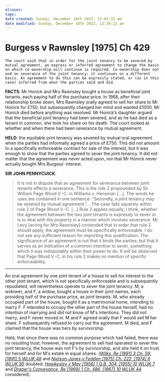 ```yaml
---
aliases: 
tags: 
date created: Sunday, December 10th 2023, 12:02:31 am
date modified: Sunday, December 10th 2023, 12:39:22 am
---
```


# Burgess v Rawnsley [1975] Ch 429

```ad-summary
The court said that in order for the joint tenancy to be severed by mutual agreement, an express or inferred agreement to change the basis on which co-ownership will continue is required. Co-ownership does not end on severance of the joint tenancy: it continues on a different basis. An agreement to do this can be expressly stated, or (as in this case) inferred from what the parties said and did.
```

**FACTS**: Mr Honick and Mrs Rawnsley bought a house as beneficial joint tenants, each paying half of the purchase price. In 1968, after their relationship broke down, Mrs Rawnsley orally agreed to sell her share to Mr Honick for £750, but subsequently changed her mind and wanted £1000. Mr Honick died before anything was resolved. Mr Honick’s daughter argued that the beneficial joint tenancy had been severed, and as he had died as a tenant in common, she took his share on his death. The court looked at whether and when there had been severance by mutual agreement.

**HELD**: the equitable joint tenancy was severed by mutual oral agreement when the parties had informally agreed a price of £750. This did not amount to a specifically enforceable contract for sale of the interest, but it was enough to show that the parties agreed to sever the joint tenancy. It did not matter that the agreement was never acted upon, nor that Mr Honick never actually bought Mrs Burgess’ interest.

**SIR JOHN PENNYCUICK**:

> It is not in dispute that an agreement for severance between joint tenants effects a severance. This is the rule 2 propounded by Sir William Page Wood V.-C. in Williams v. Hensman […]. The words he uses are contained in one sentence: "Secondly, a joint tenancy may be severed by mutual agreement."… The case falls squarely within rule 2 of Page Wood V.-C. […] Rule 2 applies equally, I think, whether the agreement between the two joint tenants is expressly to sever or is to deal with the property in a manner which involves severance. Mr. Levy [acting for Mrs Rawnsley] contended that in order that rule 2 should apply, the agreement must be specifically enforceable. I do not see any sufficient reason for importing this qualification. The significance of an agreement is not that it binds the parties; but that it serves as an indication of a common intention to sever, something which it was indisputably within their power to do. It will be observed that Page Wood V.-C. in his rule 2 makes no mention of specific enforceability.

---

An oral agreement by one joint tenant of a house to sell his interest to the other joint tenant, which is not specifically enforceable and is subsequently repudiated, will nevertheless operate to sever the joint tenancy. M, a widower, and F, a widow, bought a house in their joint names, each providing half of the purchase price, as joint tenants. M, who already occupied part of the house, bought it as a matrimonial home, intending to marry F. F intended to occupy the other part of the house herself, had no intention of marrying and did not know of M's intentions. They did not marry, and F never moved in. M and F agreed orally that F would sell M her share. F subsequently refused to carry out the agreement. M died, and F claimed that the house was hers by survivorship.

Held, that since there was no common purpose which had failed, there was no resulting trust; however, the agreement to sell had operated to sever the joint tenancy, the house was not F's by survivorship, and she held it on trust for herself and for M's estate in equal shares. (_[Wilks, Re [1891] 3 Ch. 59, [1891] 5 WLUK 48](https://uk.westlaw.com/Document/I00B75D60E42911DA8FC2A0F0355337E9/View/FullText.html?originationContext=document&transitionType=DocumentItem&ppcid=080837e6be254b668171c5e63d052859&contextData=(sc.Default))_ and _[Nielson-Jones v Fedden [1975] Ch. 222, [1974] 6 WLUK 85](https://uk.westlaw.com/Document/I0D2DC8A0E42811DA8FC2A0F0355337E9/View/FullText.html?originationContext=document&transitionType=DocumentItem&ppcid=080837e6be254b668171c5e63d052859&contextData=(sc.Default))_ doubted; _[Hawkesley v May [1956] 1 Q.B. 304, [1955] 10 WLUK 7](https://uk.westlaw.com/Document/IBB827F00E42711DA8FC2A0F0355337E9/View/FullText.html?originationContext=document&transitionType=DocumentItem&ppcid=080837e6be254b668171c5e63d052859&contextData=(sc.Default))_ and _[Draper's Conveyance, Re [1969] 1 Ch. 486, [1967] 10 WLUK 44](https://uk.westlaw.com/Document/I9B2C9A60E42711DA8FC2A0F0355337E9/View/FullText.html?originationContext=document&transitionType=DocumentItem&ppcid=080837e6be254b668171c5e63d052859&contextData=(sc.Default))_ considered).
